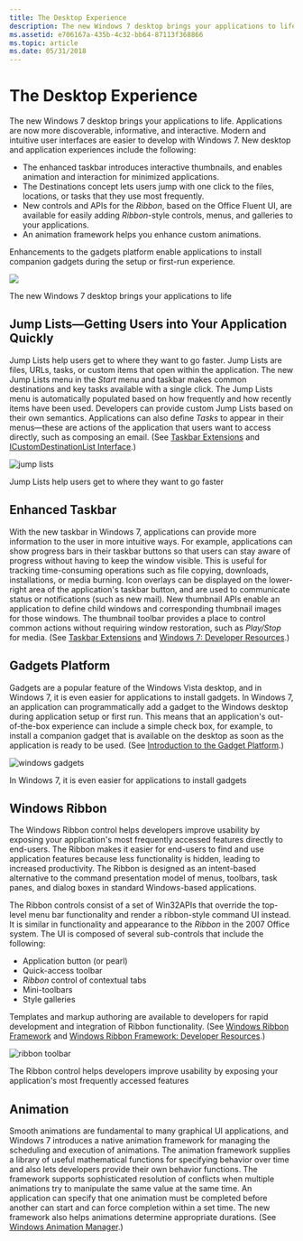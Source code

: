 ```yaml
---
title: The Desktop Experience
description: The new Windows 7 desktop brings your applications to life.
ms.assetid: e706167a-435b-4c32-bb64-87113f368866
ms.topic: article
ms.date: 05/31/2018
---
```


# The Desktop Experience

The new Windows 7 desktop brings your applications to life. Applications are now more discoverable, informative, and interactive. Modern and intuitive user interfaces are easier to develop with Windows 7. New desktop and application experiences include the following:

-   The enhanced taskbar introduces interactive thumbnails, and enables animation and interaction for minimized applications.
-   The Destinations concept lets users jump with one click to the files, locations, or tasks that they use most frequently.
-   New controls and APIs for the *Ribbon*, based on the Office Fluent UI, are available for easily adding *Ribbon*-style controls, menus, and galleries to your applications.
-   An animation framework helps you enhance custom animations.

Enhancements to the gadgets platform enable applications to install companion gadgets during the setup or first-run experience.

![](images/windows7-6.jpg)

The new Windows 7 desktop brings your applications to life

## Jump Lists—Getting Users into Your Application Quickly

Jump Lists help users get to where they want to go faster. Jump Lists are files, URLs, tasks, or custom items that open within the application. The new Jump Lists menu in the *Start* menu and taskbar makes common destinations and key tasks available with a single click. The Jump Lists menu is automatically populated based on how frequently and how recently items have been used. Developers can provide custom Jump Lists based on their own semantics. Applications can also define *Tasks* to appear in their menus—these are actions of the application that users want to access directly, such as composing an email. (See [Taskbar Extensions](../shell/taskbar-extensions.md) and [ICustomDestinationList Interface](/windows/win32/api/shobjidl_core/nn-shobjidl_core-icustomdestinationlist).)

![jump lists](images/windows7-7.jpg)

Jump Lists help users get to where they want to go faster

## Enhanced Taskbar

With the new taskbar in Windows 7, applications can provide more information to the user in more intuitive ways. For example, applications can show progress bars in their taskbar buttons so that users can stay aware of progress without having to keep the window visible. This is useful for tracking time-consuming operations such as file copying, downloads, installations, or media burning. Icon overlays can be displayed on the lower-right area of the application's taskbar button, and are used to communicate status or notifications (such as new mail). New thumbnail APIs enable an application to define child windows and corresponding thumbnail images for those windows. The thumbnail toolbar provides a place to control common actions without requiring window restoration, such as *Play/Stop* for media. (See [Taskbar Extensions](../shell/taskbar-extensions.md) and [Windows 7: Developer Resources](https://github.com/microsoft/Windows-classic-samples/tree/master/Samples/Win7Samples).)

## Gadgets Platform

Gadgets are a popular feature of the Windows Vista desktop, and in Windows 7, it is even easier for applications to install gadgets. In Windows 7, an application can programmatically add a gadget to the Windows desktop during application setup or first run. This means that an application's out-of-the-box experience can include a simple check box, for example, to install a companion gadget that is available on the desktop as soon as the application is ready to be used. (See [Introduction to the Gadget Platform](/previous-versions/windows/desktop/gadgetplatform/introduction-to-the-gadget-platform).)

![windows gadgets](images/windows7-8.jpg)

In Windows 7, it is even easier for applications to install gadgets

## Windows Ribbon



The Windows Ribbon control helps developers improve usability by exposing your application's most frequently accessed features directly to end-users. The Ribbon makes it easier for end-users to find and use application features because less functionality is hidden, leading to increased productivity. The Ribbon is designed as an intent-based alternative to the command presentation model of menus, toolbars, task panes, and dialog boxes in standard Windows-based applications.

The Ribbon controls consist of a set of Win32APIs that override the top-level menu bar functionality and render a ribbon-style command UI instead. It is similar in functionality and appearance to the *Ribbon* in the 2007 Office system. The UI is composed of several sub-controls that include the following:

-   Application button (or pearl)
-   Quick-access toolbar
-   *Ribbon* control of contextual tabs
-   Mini-toolbars
-   Style galleries

Templates and markup authoring are available to developers for rapid development and integration of Ribbon functionality. (See [Windows Ribbon Framework](../windowsribbon/-uiplat-windowsribbon-entry.md) and [Windows Ribbon Framework: Developer Resources](https://github.com/microsoft/Windows-classic-samples/tree/master/Samples/Win7Samples/winui/WindowsRibbon).)

![ribbon toolbar](images/windows7-9.jpg)

The Ribbon control helps developers improve usability by exposing your application's most frequently accessed features

## Animation

Smooth animations are fundamental to many graphical UI applications, and Windows 7 introduces a native animation framework for managing the scheduling and execution of animations. The animation framework supplies a library of useful mathematical functions for specifying behavior over time and also lets developers provide their own behavior functions. The framework supports sophisticated resolution of conflicts when multiple animations try to manipulate the same value at the same time. An application can specify that one animation must be completed before another can start and can force completion within a set time. The new framework also helps animations determine appropriate durations. (See [Windows Animation Manager](../uianimation/-main-portal.md).)

 

 
